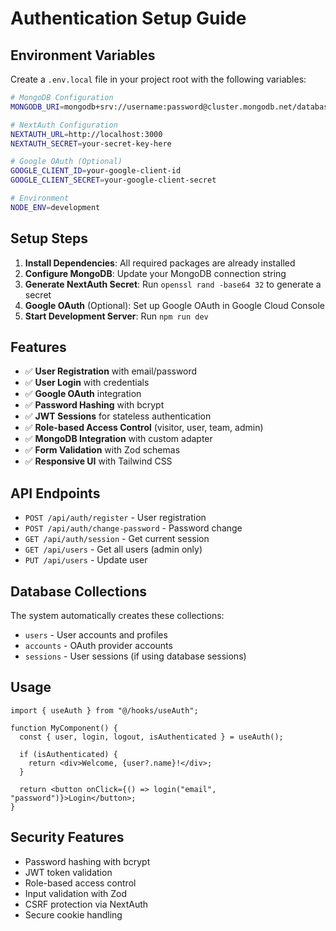 # Authentication Setup Guide

## Environment Variables

Create a `.env.local` file in your project root with the following variables:

```bash
# MongoDB Configuration
MONGODB_URI=mongodb+srv://username:password@cluster.mongodb.net/database?retryWrites=true&w=majority

# NextAuth Configuration
NEXTAUTH_URL=http://localhost:3000
NEXTAUTH_SECRET=your-secret-key-here

# Google OAuth (Optional)
GOOGLE_CLIENT_ID=your-google-client-id
GOOGLE_CLIENT_SECRET=your-google-client-secret

# Environment
NODE_ENV=development
```

## Setup Steps

1. **Install Dependencies**: All required packages are already installed
2. **Configure MongoDB**: Update your MongoDB connection string
3. **Generate NextAuth Secret**: Run `openssl rand -base64 32` to generate a secret
4. **Google OAuth** (Optional): Set up Google OAuth in Google Cloud Console
5. **Start Development Server**: Run `npm run dev`

## Features

- ✅ **User Registration** with email/password
- ✅ **User Login** with credentials
- ✅ **Google OAuth** integration
- ✅ **Password Hashing** with bcrypt
- ✅ **JWT Sessions** for stateless authentication
- ✅ **Role-based Access Control** (visitor, user, team, admin)
- ✅ **MongoDB Integration** with custom adapter
- ✅ **Form Validation** with Zod schemas
- ✅ **Responsive UI** with Tailwind CSS

## API Endpoints

- `POST /api/auth/register` - User registration
- `POST /api/auth/change-password` - Password change
- `GET /api/auth/session` - Get current session
- `GET /api/users` - Get all users (admin only)
- `PUT /api/users` - Update user

## Database Collections

The system automatically creates these collections:
- `users` - User accounts and profiles
- `accounts` - OAuth provider accounts
- `sessions` - User sessions (if using database sessions)

## Usage

```tsx
import { useAuth } from "@/hooks/useAuth";

function MyComponent() {
  const { user, login, logout, isAuthenticated } = useAuth();
  
  if (isAuthenticated) {
    return <div>Welcome, {user?.name}!</div>;
  }
  
  return <button onClick={() => login("email", "password")}>Login</button>;
}
```

## Security Features

- Password hashing with bcrypt
- JWT token validation
- Role-based access control
- Input validation with Zod
- CSRF protection via NextAuth
- Secure cookie handling
